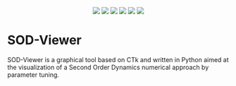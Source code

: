 <p align="center">
    <a href="https://github.com/AsulconS/SOD-Viewer/releases/tag/v0.1.0"><img src="https://img.shields.io/github/v/release/AsulconS/SOD-Viewer"></a>
    <a href="#"><img src="https://img.shields.io/github/last-commit/AsulconS/SOD-Viewer"></a>
    <a href="#"><img src="https://img.shields.io/github/commit-activity/y/AsulconS/SOD-Viewer"></a>
    <a href="https://github.com/AsulconS/SOD-Viewer/issues"><img src="https://img.shields.io/github/issues/AsulconS/SOD-Viewer"></a>
    <a href="https://github.com/AsulconS/SOD-Viewer/pulls"><img src="https://img.shields.io/github/issues-pr/AsulconS/SOD-Viewer"></a>
    <a href="#"><img src="https://img.shields.io/github/stars/AsulconS/SOD-Viewer"></a>
</p>

# SOD-Viewer

 SOD-Viewer is a graphical tool based on CTk and written in Python aimed at the visualization of a Second Order Dynamics numerical approach by parameter tuning.

